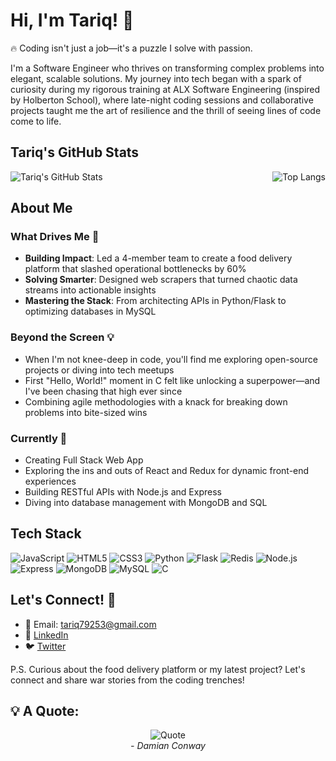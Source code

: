 # Hi, I'm Tariq! 👋

🔥 Coding isn't just a job—it's a puzzle I solve with passion.

I'm a Software Engineer who thrives on transforming complex problems into elegant, scalable solutions. My journey into tech began with a spark of curiosity during my rigorous training at ALX Software Engineering (inspired by Holberton School), where late-night coding sessions and collaborative projects taught me the art of resilience and the thrill of seeing lines of code come to life.

## Tariq's GitHub Stats

<div style="display: flex; justify-content: space-between;">
  <img src="https://github-readme-stats.vercel.app/api?username=Tariq5mo&show_icons=true&theme=radical" alt="Tariq's GitHub Stats" />
  <img src="https://github-readme-stats.vercel.app/api/top-langs/?username=Tariq5mo&layout=compact&theme=radical" alt="Top Langs" />
</div>

## About Me

### What Drives Me 🚀
- **Building Impact**: Led a 4-member team to create a food delivery platform that slashed operational bottlenecks by 60%
- **Solving Smarter**: Designed web scrapers that turned chaotic data streams into actionable insights
- **Mastering the Stack**: From architecting APIs in Python/Flask to optimizing databases in MySQL

### Beyond the Screen 💡
- When I'm not knee-deep in code, you'll find me exploring open-source projects or diving into tech meetups
- First "Hello, World!" moment in C felt like unlocking a superpower—and I've been chasing that high ever since
- Combining agile methodologies with a knack for breaking down problems into bite-sized wins

### Currently 🌱
- Creating Full Stack Web App
- Exploring the ins and outs of React and Redux for dynamic front-end experiences
- Building RESTful APIs with Node.js and Express
- Diving into database management with MongoDB and SQL

## Tech Stack

![JavaScript](https://img.shields.io/badge/-JavaScript-F7DF1E?style=flat&logo=javascript&logoColor=black)
![HTML5](https://img.shields.io/badge/-HTML5-E34F26?style=flat&logo=html5&logoColor=white)
![CSS3](https://img.shields.io/badge/-CSS3-1572B6?style=flat&logo=css3&logoColor=white)
![Python](https://img.shields.io/badge/-Python-3776AB?style=flat&logo=python&logoColor=white)
![Flask](https://img.shields.io/badge/-Flask-000000?style=flat&logo=flask&logoColor=white)
![Redis](https://img.shields.io/badge/-Redis-DC382D?style=flat&logo=redis&logoColor=white)
![Node.js](https://img.shields.io/badge/-Node.js-339933?style=flat&logo=nodedotjs&logoColor=white)
![Express](https://img.shields.io/badge/-Express-000000?style=flat&logo=express&logoColor=white)
![MongoDB](https://img.shields.io/badge/-MongoDB-47A248?style=flat&logo=mongodb&logoColor=white)
![MySQL](https://img.shields.io/badge/-MySQL-4479A1?style=flat&logo=mysql&logoColor=white)
![C](https://img.shields.io/badge/-C-A8B9CC?style=flat&logo=c&logoColor=white)

## Let's Connect! 🤝

- 📧 Email: tariq79253@gmail.com
- 💼 [LinkedIn](https://www.linkedin.com/in/tariqaltahiromer/)
- 🐦 [Twitter](https://x.com/Tariq79252)

P.S. Curious about the food delivery platform or my latest project? Let's connect and share war stories from the coding trenches!

## 💡 A Quote:

<div align="center">
  <img src="https://readme-typing-svg.herokuapp.com?color=%2336BCF7&lines=Documentation+is+a+love+letter+that+you+write+to+your+future+self." alt="Quote" />
  <br>
  <em>- Damian Conway</em>
</div>
